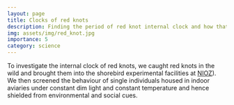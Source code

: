 ```yaml
---
layout: page
title: Clocks of red knots
description: Finding the period of red knot internal clock and how that manifests in social and natural environment.
img: assets/img/red_knot.jpg
importance: 5
category: science
---
```


To investigate the internal clock of red knots, we caught red knots in the wild and brought them into the shorebird experimental facilities at <a href='https://www.nioz.nl/en/expertise/wadden-delta-research-centre/facilities-technology/labs-special-facilities/shorebird-experiment-facility'>NIOZ</a>). We then screened the behaviour of single individuals housed in indoor aviaries under constant dim light and constant temperature and hence shielded from environmental and social cues.